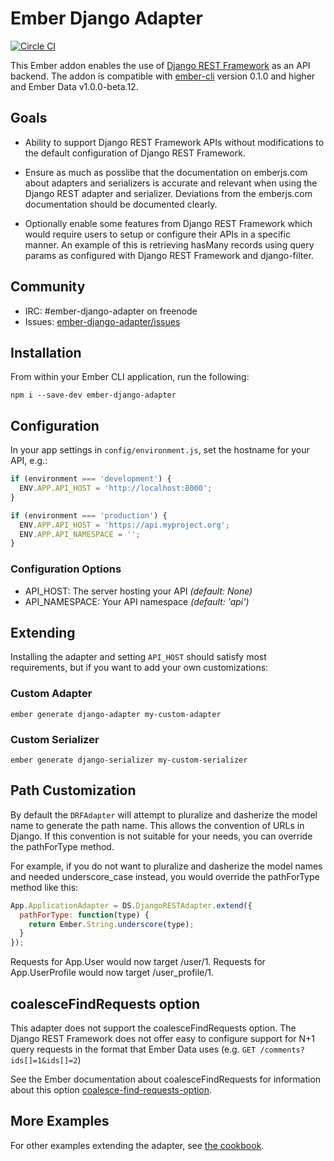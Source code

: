 Ember Django Adapter
====================

[![Circle CI](https://circleci.com/gh/dustinfarris/ember-django-adapter/tree/version-1.0.png?style=badge)](https://circleci.com/gh/dustinfarris/ember-django-adapter/tree/version-1.0)

This Ember addon enables the use of [Django REST Framework][] as an API
backend. The addon is compatible with [ember-cli][] version 0.1.0 and
higher and Ember Data v1.0.0-beta.12.

Goals
-----

* Ability to support Django REST Framework APIs without modifications to the default configuration of Django REST
  Framework.

* Ensure as much as posslibe that the documentation on emberjs.com about adapters and serializers is accurate and
  relevant when using the Django REST adapter and serializer. Deviations from the emberjs.com documentation should be
  documented clearly.

* Optionally enable some features from Django REST Framework which would require users to setup or configure their APIs
  in a specific manner. An example of this is retrieving hasMany records using query params as configured with Django
  REST Framework and django-filter.


Community
---------

* IRC: #ember-django-adapter on freenode
* Issues: [ember-django-adapter/issues][]


Installation
------------

From within your Ember CLI application, run the following:

```console
npm i --save-dev ember-django-adapter
```


Configuration
-------------

In your app settings in `config/environment.js`, set the hostname for your API,
e.g.:

```js
if (environment === 'development') {
  ENV.APP.API_HOST = 'http://localhost:8000';
}

if (environment === 'production') {
  ENV.APP.API_HOST = 'https://api.myproject.org';
  ENV.APP.API_NAMESPACE = '';
}
```

### Configuration Options

* API_HOST: The server hosting your API _(default: None)_
* API_NAMESPACE: Your API namespace _(default: 'api')_


Extending
---------

Installing the adapter and setting `API_HOST` should satisfy most requirements,
but if you want to add your own customizations:

### Custom Adapter

```console
ember generate django-adapter my-custom-adapter
```

### Custom Serializer

```console
ember generate django-serializer my-custom-serializer
```

## Path Customization

By default the `DRFAdapter` will attempt to pluralize and
dasherize the  model name to generate the path name. This allows the
convention of URLs in Django. If this convention is not suitable for
your needs, you can override the pathForType method.

For example, if you do not want to pluralize and dasherize the model
names and needed underscore_case instead, you would override the
pathForType method like this:

```js
App.ApplicationAdapter = DS.DjangoRESTAdapter.extend({
  pathForType: function(type) {
    return Ember.String.underscore(type);
  }
});
```

Requests for App.User would now target /user/1. Requests for App.UserProfile would now target /user_profile/1.


## coalesceFindRequests option

This adapter does not support the coalesceFindRequests option. The Django REST Framework does not offer easy to
configure support for N+1 query requests in the format that Ember Data uses (e.g. `GET /comments?ids[]=1&ids[]=2`)

See the Ember documentation about coalesceFindRequests for information about this option [coalesce-find-requests-option][].


## More Examples

For other examples extending the adapter, see [the cookbook][].

[Django REST Framework]: http://www.django-rest-framework.org/
[ember-cli]: http://www.ember-cli.com/
[ember-django-adapter/issues]: https://github.com/dustinfarris/ember-django-adapter/issues
[coalesce-find-requests-option]: http://emberjs.com/api/data/classes/DS.RESTAdapter.html#property_coalesceFindRequests
[the cookbook]: https://github.com/dustinfarris/ember-django-adapter/wiki/Cookbook

